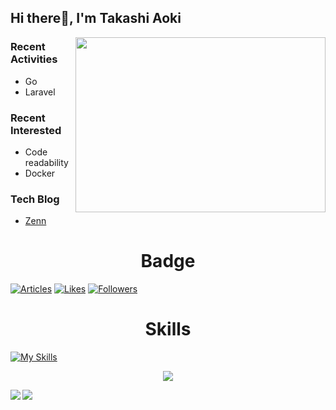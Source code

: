 ## Hi there👋, I'm Takashi Aoki
<div>
  <img align='right' src='https://raw.githubusercontent.com/abhisheknaiidu/abhisheknaiidu/master/code.gif' width=400 height=280>
</div>

### Recent Activities
- Go
- Laravel

### Recent Interested
- Code readability
- Docker

### Tech Blog
- [Zenn](https://zenn.dev/takashi5816)

<h1 align="center">Badge</h1>

[![Articles](https://badgen.org/img/zenn/takashi5816/articles?style=plastic&label=Zenn+articles)](https://zenn.dev/takashi5816)
[![Likes](https://badgen.org/img/zenn/takashi5816/likes?style=plastic&label=Zenn+likes)](https://zenn.dev/takashi5816)
[![Followers](https://badgen.org/img/zenn/takashi5816/followers?style=plastic&label=Zenn+followers)](https://zenn.dev/takashi5816)

<h1 align="center">Skills</h1>


[![My Skills](https://skillicons.dev/icons?i=html,css,js,ts,vue,jquery,php,laravel,symfony,java,mysql,postgres,git,linux,vite,nodejs,nginx,docker,aws,vscode)](https://skillicons.dev)

<p align="center">
  <img src="https://github-profile-trophy.vercel.app/?username=TakashiAoki5816&theme=onedark">
</p>

<div dir=auto>
  <a href="https://github.comgithub-readme-stats">
    <img align="left" src="https://github-readme-stats.vercel.app/api?username=TakashiAoki5816&show_icons=true&theme=vue-dark" />
  </a>
  <a href="https://github.com/github-readme-stats">
    <img align="left" src="https://github-readme-stats.vercel.app/api/top-langs/?username=TakashiAoki5816&theme=vue-dark" />
  </a>
</div>
